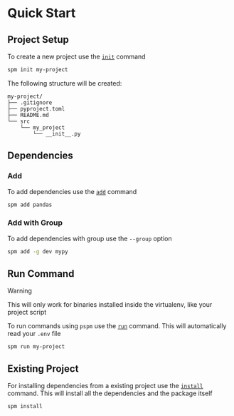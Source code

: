 # Quick Start
## Project Setup

To create a new project use the [`init`](commands/init.md) command

```bash
spm init my-project
```

The following structure will be created:

```
my-project/
├── .gitignore
├── pyproject.toml
├── README.md
└── src
    └── my_project
        └── __init__.py
```

## Dependencies

### Add

To add dependencies use the [`add`](commands/add.md) command

```bash
spm add pandas
```

### Add with Group
To add dependencies with group use the `--group` option
```bash
spm add -g dev mypy
```

## Run Command

> [!WARNING]
> This will only work for binaries installed inside the virtualenv, like your project script

To run commands using `pspm` use the [`run`](commands/run.md) command. This will automatically read your `.env` file

```
spm run my-project
```

## Existing Project

For installing dependencies from a existing project use the [`install`](commands/install.md) command. This will install all the dependencies and the package itself

```bash
spm install
```



